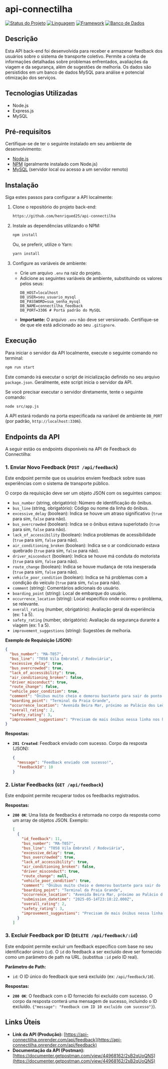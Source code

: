 # api-connectilha

[![Status do Projeto](https://img.shields.io/badge/status-concluído-brightgreen.svg?style=flat-square)](#)
[![Linguagem](https://img.shields.io/badge/language-Node.js-green.svg?style=flat-square)](#)
[![Framework](https://img.shields.io/badge/framework-Express-blue.svg?style=flat-square)](#)
[![Banco de Dados](https://img.shields.io/badge/database-MySQL-blueviolet.svg?style=flat-square)](#)

## Descrição

Esta API back-end foi desenvolvida para receber e armazenar feedback dos usuários sobre o sistema de transporte coletivo. Permite a coleta de informações detalhadas sobre problemas enfrentados, avaliações da viagem e da segurança, além de sugestões de melhoria. Os dados são persistidos em um banco de dados MySQL para análise e potencial otimização dos serviços.

## Tecnologias Utilizadas

  * Node.js 
  * Express.js 
  * MySQL

## Pré-requisitos

Certifique-se de ter o seguinte instalado em seu ambiente de desenvolvimento:

  * [Node.js](https://nodejs.org/)
  * [NPM](https://www.npmjs.com/) (geralmente instalado com Node.js)
  * [MySQL](https://www.mysql.com/) (servidor local ou acesso a um servidor remoto)

## Instalação

Siga estes passos para configurar a API localmente:

1.  Clone o repositório do projeto back-end:
    ```bash
    https://github.com/henriqued25/api-connectilha
    ```

2.  Instale as dependências utilizando o NPM:
    ```bash
    npm install
    ```
    Ou, se preferir, utilize o Yarn:
    ```bash
    yarn install
    ```

3.  Configure as variáveis de ambiente:
    * Crie um arquivo `.env` na raiz do projeto.
    * Adicione as seguintes variáveis de ambiente, substituindo os valores pelos seus:
      ```env
      DB_HOST=localhost
      DB_USER=seu_usuario_mysql
      DB_PASSWORD=sua_senha_mysql
      DB_NAME=connectilha_feedback
      DB_PORT=3306 # Porta padrão do MySQL
      ```
    * **Importante:** O arquivo `.env` não deve ser versionado. Certifique-se de que ele está adicionado ao seu `.gitignore`.

## Execução

Para iniciar o servidor da API localmente, execute o seguinte comando no terminal:

```bash
npm run start
```

Este comando irá executar o script de inicialização definido no seu arquivo `package.json`. Geralmente, este script inicia o servidor da API.

Se você precisar executar o servidor diretamente, tente o seguinte comando:

```bash
node src/app.js
```

A API estará rodando na porta especificada na variável de ambiente `DB_PORT` (por padrão, `http://localhost:3306`).

## Endpoints da API

A seguir estão os endpoints disponíveis na API de Feedback do Connectilha:

### 1. Enviar Novo Feedback (`POST /api/feedback`)

Este endpoint permite que os usuários enviem feedback sobre suas experiências com o sistema de transporte público.

O corpo da requisição deve ser um objeto JSON com os seguintes campos:

* `bus_number` (string, obrigatório): Número de identificação do ônibus.
* `bus_line` (string, obrigatório): Código ou nome da linha do ônibus.
* `excessive_delay` (boolean): Indica se houve um atraso significativo (`true` para sim, `false` para não).
* `bus_overcrowded` (boolean): Indica se o ônibus estava superlotado (`true` para sim, `false` para não).
* `lack_of_accessibility` (boolean): Indica problemas de acessibilidade (`true` para sim, `false` para não).
* `air_conditioning_broken` (boolean): Indica se o ar condicionado estava quebrado (`true` para sim, `false` para não).
* `driver_misconduct` (boolean): Indica se houve má conduta do motorista (`true` para sim, `false` para não).
* `route_change` (boolean): Indica se houve mudança de rota inesperada (`true` para sim, `false` para não).
* `vehicle_poor_condition` (boolean): Indica se há problemas com a condição do veículo (`true` para sim, `false` para não).
* `comment` (string): Comentários adicionais do usuário.
* `boarding_point` (string): Local de embarque do usuário.
* `occurrence_location` (string): Local específico onde ocorreu o problema, se relevante.
* `overall_rating` (number, obrigatório): Avaliação geral da experiência (ex: 1 a 5).
* `safety_rating` (number, obrigatório): Avaliação da segurança durante a viagem (ex: 1 a 5).
* `improvement_suggestions` (string): Sugestões de melhoria.

**Exemplo de Requisição (JSON):**

```json
{
  "bus_number": "MA-T057",
  "bus_line": "T058 Vila Embratel / Rodoviária",
  "excessive_delay": true,
  "bus_overcrowded": true,
  "lack_of_accessibility": true,
  "air_conditioning_broken": false,
  "driver_misconduct": true,
  "route_change": false,
  "vehicle_poor_condition": true,
  "comment": "Ônibus muito cheio e demorou bastante para sair do ponto.",
  "boarding_point": "Terminal da Praia Grande",
  "occurrence_location": "Avenida Beira Mar, próximo ao Palácio dos Leões.",
  "overall_rating": 2,
  "safety_rating": 3,
  "improvement_suggestions": "Precisam de mais ônibus nessa linha nos horários de pico e fiscalizar o uso do celular por motoristas."
}
```

**Respostas:**

* **`201 Created`**: Feedback enviado com sucesso. Corpo da resposta (JSON):
    ```json
    {
      "message": "Feedback enviado com sucesso!",
      "feedbackId": 10
    }
    ```

### 2. Listar Feedbacks (`GET /api/feedback`)

Este endpoint permite recuperar todos os feedbacks registrados.

**Respostas:**

* **`200 OK`**: Uma lista de feedbacks é retornada no corpo da resposta como um array de objetos JSON. Exemplo:
    ```json
    [
      {
        "id_feedback": 11,
        "bus_number": "MA-T057",
        "bus_line": "T058 Vila Embratel / Rodoviária",
        "excessive_delay": true,
        "bus_overcrowded": true,
        "lack_of_accessibility": true,
        "air_conditioning_broken": false,
        "driver_misconduct": true,
        "route_change": null,
        "vehicle_poor_condition": true,
        "comment": "Ônibus muito cheio e demorou bastante para sair do ponto.",
        "boarding_point": "Terminal da Praia Grande",
        "occurrence_location": "Avenida Beira Mar, próximo ao Palácio dos Leões.",
        "submission_datetime": "2025-05-14T23:18:22.000Z",
        "overall_rating": 2,
        "safety_rating": 3,
        "improvement_suggestions": "Precisam de mais ônibus nessa linha nos horários de pico e fiscalizar o uso do celular por motoristas."
      }
    ]
    ```

### 3. Excluir Feedback por ID (`DELETE /api/feedback/:id`)

Este endpoint permite excluir um feedback específico com base no seu identificador único (`id`). 
O `id` do feedback a ser excluído deve ser fornecido como um parâmetro de path na URL. (substitua `:id` pelo ID real).

**Parâmetro de Path:**

* `id`: O ID único do feedback que será excluído (ex: `/api/feedback/10`).

**Respostas:**

* **`200 OK`**: O feedback com o ID fornecido foi excluído com sucesso. O corpo da resposta conterá uma mensagem de sucesso, incluindo o ID excluído. `{"message": "Feedback com ID 10 excluído com sucesso"}`).

## Links Úteis

* **Link da API (Produção):** [https://api-connectilha.onrender.com/api/feedback](https://api-connectilha.onrender.com/api/feedback)
* **Documentação da API (Postman):** [https://documenter.getpostman.com/view/44968162/2sB2qUoQNS](https://documenter.getpostman.com/view/44968162/2sB2qUoQNS)
